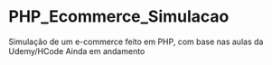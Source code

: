 # PHP_Ecommerce_Simulacao
Simulação de um e-commerce feito em PHP, com base nas aulas da Udemy/HCode
Ainda em andamento
